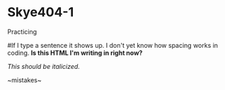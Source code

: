 # Skye404-1
Practicing

#If I type a sentence it shows up. I don't yet know how spacing works in coding. **Is this HTML I'm writing in right now?**

*This should be italicized.*

~mistakes~

